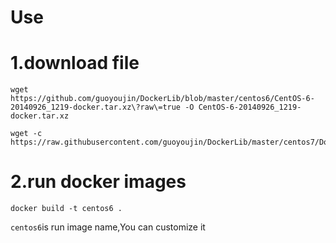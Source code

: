 # Use
# 1.download file

```shell
wget https://github.com/guoyoujin/DockerLib/blob/master/centos6/CentOS-6-20140926_1219-docker.tar.xz\?raw\=true -O CentOS-6-20140926_1219-docker.tar.xz

wget -c https://raw.githubusercontent.com/guoyoujin/DockerLib/master/centos7/Dockerfile
```

# 2.run docker images
```shell
docker build -t centos6 .
```

`centos6`is run image name,You can customize it

